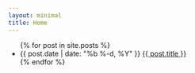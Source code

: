 ```yaml
---
layout: minimal
title: Home
---
```

<ul class="post-list">
  {% for post in site.posts %}
    <li class="post-item">
      <span class="post-date">{{ post.date | date: "%b %-d, %Y" }}</span>
      <a href="{{ post.url | relative_url }}">{{ post.title }}</a>
    </li>
  {% endfor %}
</ul>
